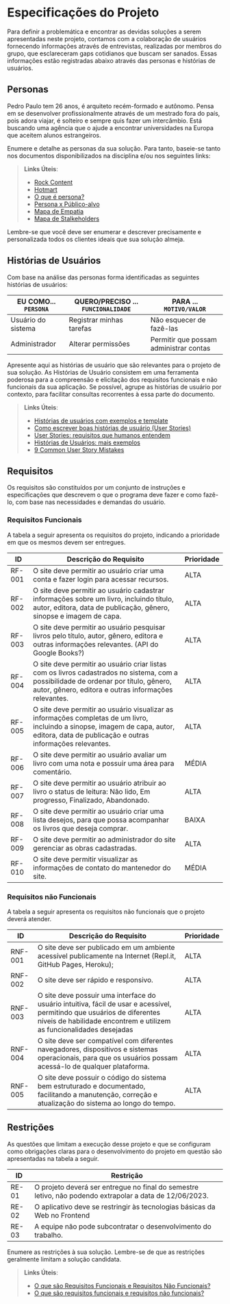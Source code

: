 # Especificações do Projeto

Para definir a problemática e encontrar as devidas soluções a serem apresentadas neste projeto, contamos com a colaboração de usuários fornecendo informações através de entrevistas, realizadas por membros do grupo, que esclareceram gaps cotidianos que buscam ser sanados. Essas informações estão registradas abaixo através das personas e histórias de usuários.   

## Personas

Pedro Paulo tem 26 anos, é arquiteto recém-formado e autônomo. Pensa em se desenvolver profissionalmente através de um mestrado fora do país, pois adora viajar, é solteiro e sempre quis fazer um intercâmbio. Está buscando uma agência que o ajude a encontrar universidades na Europa que aceitem alunos estrangeiros.

Enumere e detalhe as personas da sua solução. Para tanto, baseie-se tanto nos documentos disponibilizados na disciplina e/ou nos seguintes links:

> **Links Úteis**:
> - [Rock Content](https://rockcontent.com/blog/personas/)
> - [Hotmart](https://blog.hotmart.com/pt-br/como-criar-persona-negocio/)
> - [O que é persona?](https://resultadosdigitais.com.br/blog/persona-o-que-e/)
> - [Persona x Público-alvo](https://flammo.com.br/blog/persona-e-publico-alvo-qual-a-diferenca/)
> - [Mapa de Empatia](https://resultadosdigitais.com.br/blog/mapa-da-empatia/)
> - [Mapa de Stalkeholders](https://www.racecomunicacao.com.br/blog/como-fazer-o-mapeamento-de-stakeholders/)
>
Lembre-se que você deve ser enumerar e descrever precisamente e personalizada todos os clientes ideais que sua solução almeja.

## Histórias de Usuários

Com base na análise das personas forma identificadas as seguintes histórias de usuários:

|EU COMO... `PERSONA`| QUERO/PRECISO ... `FUNCIONALIDADE` |PARA ... `MOTIVO/VALOR`                 |
|--------------------|------------------------------------|----------------------------------------|
|Usuário do sistema  | Registrar minhas tarefas           | Não esquecer de fazê-las               |
|Administrador       | Alterar permissões                 | Permitir que possam administrar contas |

Apresente aqui as histórias de usuário que são relevantes para o projeto de sua solução. As Histórias de Usuário consistem em uma ferramenta poderosa para a compreensão e elicitação dos requisitos funcionais e não funcionais da sua aplicação. Se possível, agrupe as histórias de usuário por contexto, para facilitar consultas recorrentes à essa parte do documento.

> **Links Úteis**:
> - [Histórias de usuários com exemplos e template](https://www.atlassian.com/br/agile/project-management/user-stories)
> - [Como escrever boas histórias de usuário (User Stories)](https://medium.com/vertice/como-escrever-boas-users-stories-hist%C3%B3rias-de-usu%C3%A1rios-b29c75043fac)
> - [User Stories: requisitos que humanos entendem](https://www.luiztools.com.br/post/user-stories-descricao-de-requisitos-que-humanos-entendem/)
> - [Histórias de Usuários: mais exemplos](https://www.reqview.com/doc/user-stories-example.html)
> - [9 Common User Story Mistakes](https://airfocus.com/blog/user-story-mistakes/)

## Requisitos

Os requisitos são constituídos por um conjunto de instruções e especificações que descrevem o que o programa deve fazer e como fazê-lo, com base nas necessidades e demandas do usuário. 

### Requisitos Funcionais
A tabela a seguir apresenta os requisitos do projeto, indicando a prioridade em que os mesmos devem ser entregues. 

|ID      | Descrição do Requisito  | Prioridade |
|------|-----------------------------------------|----|
|RF-001| O site deve permitir ao usuário criar uma conta e fazer login para acessar recursos.  | ALTA | 
|RF-002| O site deve permitir ao usuário cadastrar informações sobre um livro, incluindo título, autor, editora, data de publicação, gênero, sinopse e imagem de capa.    | ALTA |
|RF-003|O site deve permitir ao usuário pesquisar livros pelo título, autor, gênero, editora e outras informações relevantes. (API do Google Books?) | ALTA |
|RF-004|O site deve permitir ao usuário criar listas com os livros cadastrados no sistema, com a possibilidade de ordenar por título, gênero, autor, gênero, editora e outras informações relevantes. | ALTA |
|RF-005|O site deve permitir ao usuário visualizar as informações completas de um livro, incluindo a sinopse, imagem de capa, autor, editora, data de publicação e outras informações relevantes. | ALTA |
|RF-006| O site deve permitir ao usuário avaliar um livro com uma nota e possuir uma área para comentário. | MÉDIA |
|RF-007| O site deve permitir ao usuário atribuir ao livro o status de leitura: Não lido, Em progresso, Finalizado, Abandonado. | ALTA |
|RF-008| O site deve permitir ao usuário criar uma lista desejos, para que possa acompanhar os livros que deseja comprar. | BAIXA |
|RF-009| O site deve permitir ao administrador do site gerenciar as obras cadastradas. | ALTA |
|RF-010| O site deve permitir visualizar as informações de contato do mantenedor do site. | MÉDIA |

### Requisitos não Funcionais
A tabela a seguir apresenta os requisitos não funcionais que o projeto deverá atender. 

|ID     | Descrição do Requisito  |Prioridade |
|---------|-------------------------|----|
|RNF-001| O site deve ser publicado em um ambiente acessível publicamente na Internet (Repl.it, GitHub Pages, Heroku); | ALTA | 
|RNF-002| O site deve ser rápido e responsivo. | ALTA | 
|RNF-003| O site deve possuir uma interface do usuário intuitiva, fácil de usar e acessível, permitindo que usuários de diferentes níveis de habilidade encontrem e utilizem as funcionalidades desejadas | ALTA |  
|RNF-004| O site deve ser compatível com diferentes navegadores, dispositivos e sistemas operacionais, para que os usuários possam acessá-lo de qualquer plataforma. | ALTA | 
|RNF-005| O site deve possuir o código do sistema bem estruturado e documentado, facilitando a manutenção, correção e atualização do sistema ao longo do tempo. | ALTA | 

## Restrições

As questões que limitam a execução desse projeto e que se configuram como obrigações claras para o desenvolvimento do projeto em questão são apresentadas na tabela a seguir. 

|ID| Restrição                                             |
|--|-------------------------------------------------------|
|RE-01 | O projeto deverá ser entregue no final do semestre letivo, não podendo extrapolar a data de 12/06/2023.|
|RE-02 |O aplicativo deve se restringir às tecnologias básicas da Web no Frontend|
|RE-03 |A equipe não pode subcontratar o desenvolvimento do trabalho. 

Enumere as restrições à sua solução. Lembre-se de que as restrições geralmente limitam a solução candidata.

> **Links Úteis**:
> - [O que são Requisitos Funcionais e Requisitos Não Funcionais?](https://codificar.com.br/requisitos-funcionais-nao-funcionais/)
> - [O que são requisitos funcionais e requisitos não funcionais?](https://analisederequisitos.com.br/requisitos-funcionais-e-requisitos-nao-funcionais-o-que-sao/)
